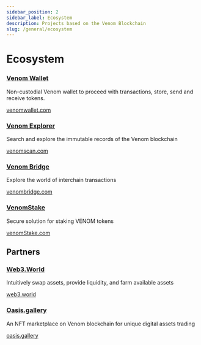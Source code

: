 ```yaml
---
sidebar_position: 2
sidebar_label: Ecosystem
description: Projects based on the Venom Blockchain
slug: /general/ecosystem
---
```


# Ecosystem

### [Venom Wallet](https://venomwallet.com/)

Non-custodial Venom wallet to proceed with transactions, store, send and receive tokens.

[venomwallet.com](https://venomwallet.com/)

### [Venom Explorer](https://venomscan.com/)

Search and explore the immutable records of the Venom blockchain

[venomscan.com](https://venomscan.com/)

### [Venom Bridge](https://venombridge.com/bridge)

Explore the world of interchain transactions

[venombridge.com](https://venombridge.com/bridge)

### [VenomStake](https://venomStake.com)

Secure solution for staking VENOM tokens

[venomStake.com](https://venomstake.com/)

## Partners

### [Web3.World](https://web3.world/swap)

Intuitively swap assets, provide liquidity, and farm available assets

[web3.world](https://web3.world/swap)

### [Oasis.gallery](https://oasis.gallery/)

An NFT marketplace on Venom blockchain for unique digital assets trading

[oasis.gallery](https://oasis.gallery/)

